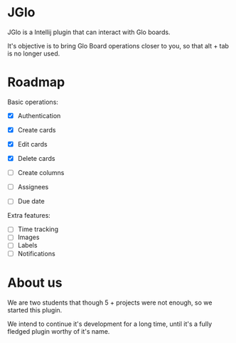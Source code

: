 # JGlo

JGlo is a Intellij plugin that can interact with Glo boards.

It's objective is to bring Glo Board operations closer to you, so that alt + tab is no longer used.

# Roadmap

Basic operations:
+ [x] Authentication
+ [x] Create cards
+ [x] Edit cards
+ [x] Delete cards
+ [ ] Create columns
+ [ ] Assignees
+ [ ] Due date


Extra features:
+ [ ] Time tracking
+ [ ] Images
+ [ ] Labels
+ [ ] Notifications

# About us
We are two students that though 5 + projects were not enough, so we started this plugin.

We intend to continue it's development for a long time, until it's a fully fledged plugin worthy of it's name.
